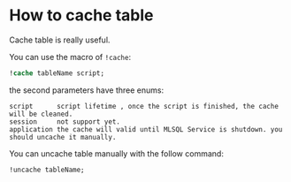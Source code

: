 # How to cache table

Cache table is really useful.

You can use the macro of `!cache`:

```sql
!cache tableName script;
```

the second parameters have three enums:

```
script      script lifetime , once the script is finished, the cache will be cleaned.
session     not support yet.  
application the cache will valid until MLSQL Service is shutdown. you should uncache it manually.
```

You can uncache table manually with the follow command:

```sql
!uncache tableName;
```